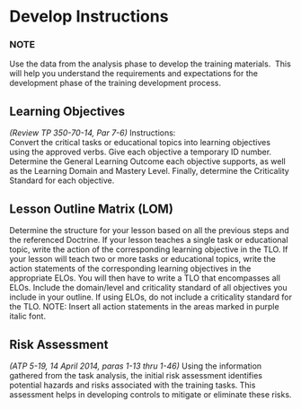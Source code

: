 # Develop Instructions

### NOTE
Use the data from the analysis phase to develop the training materials.  This will help you understand the requirements and expectations for the development phase of the training development process.

## Learning Objectives
*(Review TP 350-70-14, Par 7-6)*
Instructions:  
Convert the critical tasks or educational topics into learning objectives using the approved verbs. Give each objective a temporary ID number. Determine the General Learning Outcome each objective supports, as well as the Learning Domain and Mastery Level. Finally, determine the Criticality Standard for each objective.
## Lesson Outline Matrix (LOM)
Determine the structure for your lesson based on all the previous steps and the referenced Doctrine. If your lesson teaches a single task or educational topic, write the action of the corresponding learning objective in the TLO. If your lesson will teach two or more tasks or educational topics, write the action statements of the corresponding learning objectives in the appropriate ELOs. You will then have to write a TLO that encompasses all ELOs. Include the domain/level and criticality standard of all objectives you include in your outline. If using ELOs, do not include a criticality standard for the TLO. NOTE: Insert all action statements in the areas marked in purple italic font.

## Risk Assessment
*(ATP 5-19, 14 April 2014, paras 1-13 thru 1-46)*
Using the information gathered from the task analysis, the initial risk assessment identifies potential hazards and risks associated with the training tasks. This assessment helps in developing controls to mitigate or eliminate these risks.
